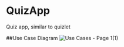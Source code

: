 # QuizApp
Quiz app, similar to quizlet

##Use Case Diagram
![Use Cases - Page 1(1)](https://user-images.githubusercontent.com/90599582/206377938-213624c6-755a-4a48-91a6-5de5eaaf7d67.png)
